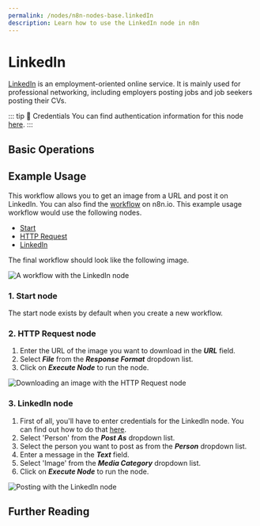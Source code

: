 ```yaml
---
permalink: /nodes/n8n-nodes-base.linkedIn
description: Learn how to use the LinkedIn node in n8n
---
```


# LinkedIn

[LinkedIn](https://www.linkedin.com/) is an employment-oriented online service. It is mainly used for professional networking, including employers posting jobs and job seekers posting their CVs.

::: tip 🔑 Credentials
You can find authentication information for this node [here](../../../credentials/LinkedIn/README.md).
:::

## Basic Operations

<Resource node="n8n-nodes-base.linkedIn" />

## Example Usage

This workflow allows you to get an image from a URL and post it on LinkedIn. You can also find the [workflow](https://n8n.io/workflows/681) on n8n.io. This example usage workflow would use the following nodes.
- [Start](../../core-nodes/Start/README.md)
- [HTTP Request](../../core-nodes/HTTPRequest/README.md)
- [LinkedIn]()

The final workflow should look like the following image.

![A workflow with the LinkedIn node](./workflow.png)

### 1. Start node

The start node exists by default when you create a new workflow.

### 2. HTTP Request node

1. Enter the URL of the image you want to download in the ***URL*** field.
2. Select ***File*** from the ***Response Format*** dropdown list.
3. Click on ***Execute Node*** to run the node.

![Downloading an image with the HTTP Request node](./HTTPRequest_node.png)

### 3. LinkedIn node

1. First of all, you'll have to enter credentials for the LinkedIn node. You can find out how to do that [here](../../../credentials/LinkedIn/README.md).
2. Select 'Person' from the ***Post As*** dropdown list.
3. Select the person you want to post as from the ***Person*** dropdown list.
4. Enter a message in the ***Text*** field.
5. Select 'Image' from the ***Media Category*** dropdown list.
6. Click on ***Execute Node*** to run the node.

![Posting with the LinkedIn node](./LinkedIn_node.png)

## Further Reading

<FurtherReadingBlog />
